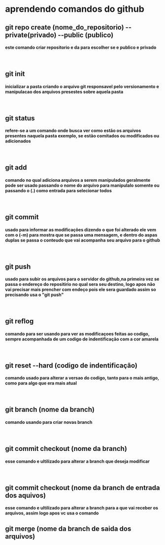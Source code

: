 
<h1>aprendendo comandos do github</h1>


<h2>git repo create (nome_do_repositorio) --private(privado) --public (publico)<br></h2>
<h4>este comando criar repositorio e da para escolher se e publico e privado</h4><br>

<h2>git init   <br></h2>
<h4> inicializar a pasta criando o arquivo git responsavel pelo versionamento e manipulacao dos arquivos presestes sobre aquela pasta</h4>
<br>

<h2>git status <br></h2>
<h4> refere-se a um comando onde busca ver como estão os arquivos presentes naquela pasta exemplo, se estão comitados ou modificados ou adicionados </h4>
<br>

<h2>git add    <br></h2>
<h4> comando no qual adiciona arquivos a serem manipulados geralmente pode ser usado passando o nome do arquivo para manipulalo somente ou passando o (.) como entrada para selecionar todos</h4>
<br>

<h2>git commit <br></h2>
<h4> usado para informar as modificações dizendo o que foi alterado  ele vem com o (-m) para mostra que se passa uma mensagem, e dentro do aspas duplas se passa o conteudo que vai acompanha seu arquivo para o github </h4>
<br>

<h2>git push   <br></h2>
<h4> usado para subir os arquivos para o servidor do github,na primeira vez se passa o endereço do repositirio no qual sera seu destino, logo apos não vai precisar mais prencher com endeço pois ele sera guardado assim so precisando usa o "git push"</h4>
<br>

<h2>git reflog <br></h2>
<h4> comando para ser usando para ver as modificaçoes feitas ao codigo, sempre acompanhada de um codigo de indentificação com a cor amarela</h4>
<br>

<h2>git reset --hard (codigo de indentificação)<br></h2>
<h4>  comando usado para alterar a versao do codigo, tanto para o mais antigo, como para algo que era mais atual </h4>
<br>

<h2>git branch (nome da branch)<br></h2>
<h4> comando usando para criar novas branch </h4>
<br>

<h2>git commit checkout (nome da branch)<br></h2>
<h4> esse comando e ultilizado para alterar a branch que deseja modificar</h4>
<br>

<h2>git commit checkout (nome da branch de entrada dos aquivos) <br></h2>
<h4> esse comando e ultilizado para alterar a branch para a que vai receber os arquivos, assim logo apos vc usa o comando <h2>git merge (nome da branch de saida dos arquivos) </h2></h4>
<br>
